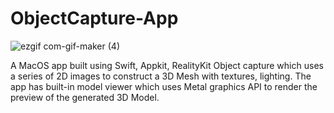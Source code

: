 # ObjectCapture-App
![ezgif com-gif-maker (4)](https://user-images.githubusercontent.com/51410810/191278394-efdb31a4-cce0-4184-a8d0-faac0c486f3a.gif)

A MacOS app built using Swift, Appkit, RealityKit Object capture which
uses a series of 2D images to construct a 3D Mesh with textures,
lighting. The app has built-in model viewer which uses Metal graphics
API to render the preview of the generated 3D Model.
